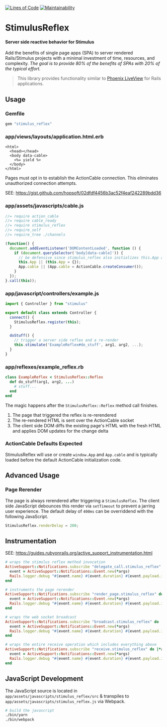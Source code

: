 [![Lines of Code](http://img.shields.io/badge/lines_of_code-160-brightgreen.svg?style=flat)](http://blog.codinghorror.com/the-best-code-is-no-code-at-all/)
[![Maintainability](https://api.codeclimate.com/v1/badges/2b24fdbd1ae37a24bedb/maintainability)](https://codeclimate.com/github/hopsoft/stimulus_reflex/maintainability)

# StimulusReflex

#### Server side reactive behavior for Stimulus

Add the benefits of single page apps (SPA) to server rendered Rails/Stimulus projects with a minimal investment of time, resources, and complexity.
_The goal is to provide 80% of the benefits of SPAs with 20% of the typical effort._

> This library provides functionality similar to [Phoenix LiveView](https://youtu.be/Z2DU0qLfPIY?t=670) for Rails applications.

## Usage

### Gemfile

```ruby
gem "stimulus_reflex"
```

### app/views/layouts/application.html.erb

```erb
<html>
  <head></head>
  <body data-cable>
    <%= yield %>
  </body>
</html>
```

Pages must opt in to establish the ActionCable connection.
This eliminates unauthorized connection attempts.

SEE: https://gist.github.com/hopsoft/02dfdf4456b3ac52f4eaf242289bdd36

### app/assets/javascripts/cable.js

```javascript
//= require action_cable
//= require cable_ready
//= require stimulus_reflex
//= require_self
//= require_tree ./channels

(function() {
  document.addEventListener('DOMContentLoaded', function () {
    if (document.querySelector('body[data-cable]')) {
      // be defensive since stimulus_reflex also initializes this.App and App.cable
      this.App || (this.App = {});
      App.cable || (App.cable = ActionCable.createConsumer());
    }
  });
}.call(this));
```

### app/javascript/controllers/example.js

```javascript
import { Controller } from "stimulus"

export default class extends Controller {
  connect() {
    StimulusReflex.register(this);
  }

  doStuff() {
    // trigger a server side reflex and a re-render
    this.stimulate('ExampleReflex#do_stuff', arg1, arg2, ...);
  }
}
```

### app/reflexes/example_reflex.rb

```ruby
class ExampleReflex < StimulusReflex::Reflex
  def do_stuff(arg1, arg2, ...)
    # stuff...
  end
end
```

The magic happens after the `StimulusReflex::Reflex` method call finishes.

1. The page that triggered the reflex is re-rerendered
1. The re-rendered HTML is sent over the ActionCable socket
1. The client side DOM diffs the existing page's HTML with the fresh HTML and applies DOM updates for the change delta

### ActionCable Defaults Expected

StimulusReflex will use or create `window.App` and `App.cable`
and is typically loaded before the default ActionCable initialization code.

## Advanced Usage

### Page Rerender

The page is always rerendered after triggering a `StimulusReflex`.
The client side JavaScript debounces this render via `setTimeout` to prevent a jarring user experience.
The default delay of `400ms` can be overriddend with the following JavaScript.

```javascript
StimulusReflex.renderDelay = 200;
```

## Instrumentation

SEE: https://guides.rubyonrails.org/active_support_instrumentation.html

```ruby
# wraps the stimulus reflex method invocation
ActiveSupport::Notifications.subscribe "delegate_call.stimulus_reflex" do |*args|
  event = ActiveSupport::Notifications::Event.new(*args)
  Rails.logger.debug "#{event.name} #{event.duration} #{event.payload.inspect}"
end

# instruments the page rerender
ActiveSupport::Notifications.subscribe "render_page.stimulus_reflex" do |*args|
  event = ActiveSupport::Notifications::Event.new(*args)
  Rails.logger.debug "#{event.name} #{event.duration} #{event.payload.inspect}"
end

# wraps the web socket broadcast
ActiveSupport::Notifications.subscribe "broadcast.stimulus_reflex" do |*args|
  event = ActiveSupport::Notifications::Event.new(*args)
  Rails.logger.debug "#{event.name} #{event.duration} #{event.payload.inspect}"
end

# wraps the entire receive operation which includes everything above
ActiveSupport::Notifications.subscribe "receive.stimulus_reflex" do |*args|
  event = ActiveSupport::Notifications::Event.new(*args)
  Rails.logger.debug "#{event.name} #{event.duration} #{event.payload.inspect}"
end
```

## JavaScript Development

The JavaScript source is located in `app/assets/javascripts/stimulus_reflex/src`
& transpiles to `app/assets/javascripts/stimulus_reflex.js` via Webpack.

```sh
# build the javascript
./bin/yarn
./bin/webpack
```
